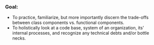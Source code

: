 ### Goal:

- To practice, familiarize, but more importantly discern the trade-offs between class components vs. functional components.
- To holistically look at a code base, system of an organization, its' internal processes, and recognize any technical debts and/or bottle necks.

